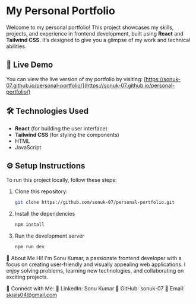 # My Personal Portfolio

Welcome to my personal portfolio! This project showcases my skills, projects, and experience in frontend development, built using **React** and **Tailwind CSS**. It’s designed to give you a glimpse of my work and technical abilities.

## 🚀 Live Demo
You can view the live version of my portfolio by visiting: [https://sonuk-07.github.io/personal-portfolio/](https://sonuk-07.github.io/personal-portfolio/)

## 🛠️ Technologies Used
- **React** (for building the user interface)
- **Tailwind CSS** (for styling the components)
- HTML
- JavaScript

## ⚙️ Setup Instructions

To run this project locally, follow these steps:

1. Clone this repository:
   ```bash
   git clone https://github.com/sonuk-07/personal-portfolio.git

2. Install the dependencies
   ```bash
   npm install
3. Run the development server
   ```bash
   npm run dev
📝 About Me
Hi! I'm Sonu Kumar, a passionate frontend developer with a focus on creating user-friendly and visually appealing web applications. I enjoy solving problems, learning new technologies, and collaborating on exciting projects.

🔗 Connect with Me:
📌 LinkedIn: Sonu Kumar
📌 GitHub: sonuk-07
📌 Email: skjais04@gmail.com
